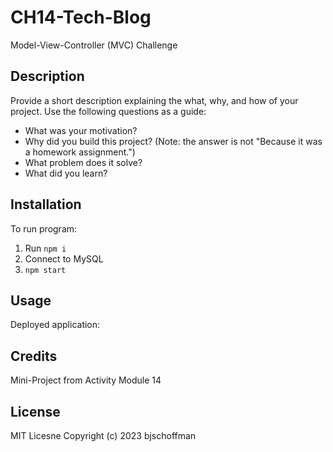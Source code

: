 # CH14-Tech-Blog
Model-View-Controller (MVC) Challenge

## Description

Provide a short description explaining the what, why, and how of your project. Use the following questions as a guide:

- What was your motivation?
- Why did you build this project? (Note: the answer is not "Because it was a homework assignment.")
- What problem does it solve?
- What did you learn?


## Installation
To run program:
1. Run `npm i`
2. Connect to MySQL
3. `npm start`

## Usage
Deployed application: 

## Credits

 Mini-Project from Activity Module 14

## License

MIT Licesne Copyright (c) 2023 bjschoffman
